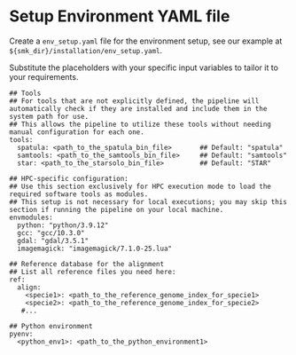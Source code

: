 # Setup Environment YAML file

Create a `env_setup.yaml` file for the environment setup, see our example at `${smk_dir}/installation/env_setup.yaml`. 

Substitute the placeholders with your specific input variables to tailor it to your requirements.

```
## Tools 
## For tools that are not explicitly defined, the pipeline will automatically check if they are installed and include them in the system path for use. 
## This allows the pipeline to utilize these tools without needing manual configuration for each one.
tools:
  spatula: <path_to_the_spatula_bin_file> 		## Default: "spatula"
  samtools: <path_to_the_samtools_bin_file>		## Default: "samtools"
  star: <path_to_the_starsolo_bin_file> 		## Default: "STAR"

## HPC-specific configuration:
## Use this section exclusively for HPC execution mode to load the required software tools as modules.
## This setup is not necessary for local executions; you may skip this section if running the pipeline on your local machine.
envmodules:
  python: "python/3.9.12"
  gcc: "gcc/10.3.0"
  gdal: "gdal/3.5.1"
  imagemagick: "imagemagick/7.1.0-25.lua"

## Reference database for the alignment
## List all reference files you need here:
ref:
  align:
    <specie1>: <path_to_the_reference_genome_index_for_specie1>
	<specie2>: <path_to_the_reference_genome_index_for_specie2>
   #...

## Python environment
pyenv:
  <python_env1>: <path_to_the_python_environment1>
```